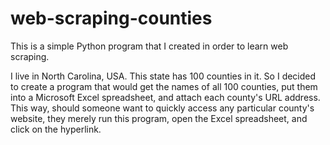# web-scraping-counties

This is a simple Python program that I created in order to learn web scraping.

I live in North Carolina, USA. This state has 100 counties in it. So I decided to create a program that would get the names of all 100 counties,
put them into a Microsoft Excel spreadsheet, and attach each county's URL address. This way, should someone want to quickly access any particular
county's website, they merely run this program, open the Excel spreadsheet, and click on the hyperlink.
